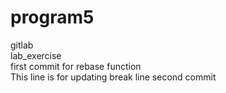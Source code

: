 # program5
gitlab<br>
lab_exercise<br>
first commit for rebase function<br>
This line is for updating break line second commit
